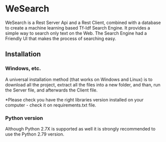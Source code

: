# WeSearch
WeSearch is a Rest Server Api and a Rest Client, combined with a database to create a machine learning based Tf-Idf Search Engine. It provides a simple way to search only text on the Web. The Search Engine had a Friendly UI that makes the process of searching easy.
## Installation ##

### Windows, etc. ###
A universal installation method (that works on Windows and Linux) is to download all the project, extract all the files into a new folder, and than, run the Server file, and afterwards the Client file.

*Please check you have the right libraries version installed on your computer - check it on requirements.txt file.
### Python version ###
Although Python 2.7X is supported as well it is strongly recommended to use the Python 2.79 version.
